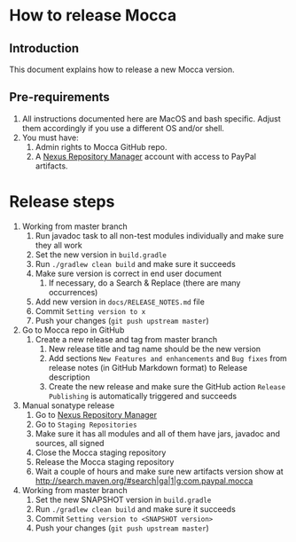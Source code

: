 # How to release Mocca

## Introduction

This document explains how to release a new Mocca version.

## Pre-requirements

1. All instructions documented here are MacOS and bash specific. Adjust them accordingly if you use a different OS and/or shell.
1. You must have:
   1. Admin rights to Mocca GitHub repo.
   1. A [Nexus Repository Manager](https://oss.sonatype.org/#welcome) account with access to PayPal artifacts.

# Release steps

1. Working from master branch
   1. Run javadoc task to all non-test modules individually and make sure they all work
   1. Set the new version in `build.gradle`
   1. Run `./gradlew clean build` and make sure it succeeds
   1. Make sure version is correct in end user document
      1. If necessary, do a Search & Replace (there are many occurrences)
   1. Add new version in `docs/RELEASE_NOTES.md` file
   1. Commit `Setting version to x`
   1. Push your changes (`git push upstream master`)
1. Go to Mocca repo in GitHub
   1. Create a new release and tag from master branch
      1. New release title and tag name should be the new version
      1. Add sections `New Features and enhancements` and `Bug fixes` from release notes (in GitHub Markdown format) to Release description
      1. Create the new release and make sure the GitHub action `Release Publishing` is automatically triggered and succeeds
1. Manual sonatype release
   1. Go to [Nexus Repository Manager](https://oss.sonatype.org/#welcome)
   1. Go to `Staging Repositories`
   1. Make sure it has all modules and all of them have jars, javadoc and sources, all signed
   1. Close the Mocca staging repository
   1. Release the Mocca staging repository
   1. Wait a couple of hours and make sure new artifacts version show at http://search.maven.org/#search|ga|1|g:com.paypal.mocca
1. Working from master branch
   1. Set the new SNAPSHOT version in `build.gradle`
   1. Run `./gradlew clean build` and make sure it succeeds
   1. Commit `Setting version to <SNAPSHOT version>`
   1. Push your changes (`git push upstream master`)